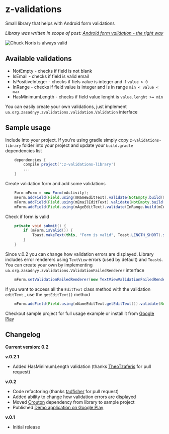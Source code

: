 z-validations
=============

Small library that helps with Android form validations

_Library was written in scope of post: [Android form validation - the right way](http://v.zasadnyy.com/blog/android-form-validation-right-way/)_

![Chuck Noris is always valid](http://4.bp.blogspot.com/-aB-mb25JcW8/Uf7EW9VKOuI/AAAAAAABKP8/jkVW7J7T04E/s1600/chuck-is-always-valid.png)

Available validations
---------------------
* NotEmpty - checks if field is not blank
* IsEmail - checks if field is valid email
* IsPositiveInteger - checks if fiels value is integer and if ```value > 0```
* InRange - checks if field value is integer and is in range ```min < value < max```
* HasMinimumLength - checks if field value lenght is ```value.lenght >= min```
 
You can easily create your own validations, just implement ```ua.org.zasadnyy.zvalidations.validation.Validation``` interface


Sample usage
------------
Include into your project. If you're using gradle simply copy ```z-validations-library``` folder into your project and update your ```build.gradle``` dependencies list
```groovy
    dependencies {
        compile project(':z-validations-library')
        ...
    }
```


Create validation form and add some validations
```java
    Form mForm = new Form(mActivity);
    mForm.addField(Field.using(mNameEditText).validate(NotEmpty.build(mContext)));
    mForm.addField(Field.using(mEmailEditText).validate(NotEmpty.build(mContext)).validate(IsEmail.build(mContext)));
    mForm.addField(Field.using(mAgeEditText).validate(InRange.build(mContext, 0, 120)));
```

Check if form is valid 
```java
    private void submit() {
        if (mForm.isValid()) {
            Toast.makeText(this, "Form is valid", Toast.LENGTH_SHORT).show();
        }
    }
```

Since v.0.2 you can change how validation errors are displayed. Library includes error renderers using ```TextView``` errors (used by default) and ```Toast```s. You can create your own by implementing ```ua.org.zasadnyy.zvalidations.ValidationFailedRenderer``` interface
```java
    mForm.setValidationFailedRenderer(new TextViewValidationFailedRenderer(mContext));
```


If you want to access all the ```EditText``` class method with the validation ```editText``` , use the ```getEditText()``` method

```java
    mForm.addField(Field.using(mNameEditText.getEditText()).validate(NotEmpty.build(getActivity())));
```


Checkout sample project for full usage example or install it from [Google Play](https://play.google.com/store/apps/details?id=ua.org.zasadnyy.sample.zvalidations)
    
    
Changelog
---------

__Current version: 0.2__

__v.0.2.1__ 
* Added HasMinimumLength validation (thanks [TheoTzaferis](https://github.com/TheoTzaferis) for pull request)

__v.0.2__ 
* Code refactoring (thanks [tadfisher](https://github.com/tadfisher) for pull request)
* Added ability to change how validation errors are displayed
* Moved [Crouton](https://github.com/keyboardsurfer/Crouton) dependency from library to sample project
* Published [Demo application on Google Play](https://play.google.com/store/apps/details?id=ua.org.zasadnyy.sample.zvalidations)

__v.0.1__ 
* Initial release


